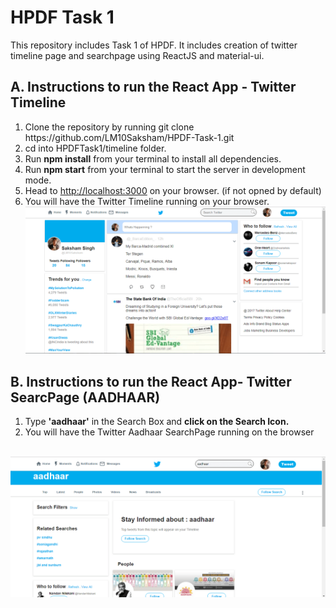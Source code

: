 # HPDF Task 1

<p>This repository includes Task 1 of HPDF. It includes creation of twitter timeline page and searchpage using ReactJS and material-ui.</p>
<h2>A. Instructions to run the React App - Twitter Timeline</h2>
<ol>
  <li>Clone the repository by running git clone https://github.com/LM10Saksham/HPDF-Task-1.git</li>
  <li>cd into HPDFTask1/timeline folder.</li>
  <li>Run <strong>npm install</strong> from your terminal to install all dependencies.</li>
  <li>Run <strong>npm start</strong> from your terminal to start the server in development mode.</li>
  <li>Head to <a href = "http://localhost:3000">http://localhost:3000</a> on your browser. (if not opned by default)</li>
  <li>You will have the Twitter Timeline running on your browser. <br/> <span><img src = "https://github.com/LM10Saksham/HPDF-Task-1/blob/master/Mainpage.png" /></span></li>
  </ol>
  
  <h2>B. Instructions to run the React App- Twitter SearcPage (AADHAAR)</h2>
  <ol>
  <li>Type <strong>'aadhaar'</strong> in the Search Box and <strong>click on the Search Icon. </strong></li>
  <li>You will have the Twitter Aadhaar SearchPage running on the browser  </li></ol> <br/> <span><img src = "https://github.com/LM10Saksham/HPDF-Task-1/blob/master/SearchPage.png" /></span>
 
